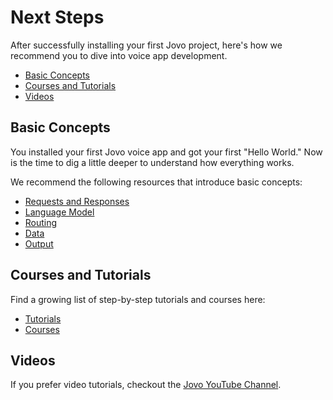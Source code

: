 # Next Steps

After successfully installing your first Jovo project, here's how we recommend you to dive into voice app development.

* [Basic Concepts](#basic-concepts)
* [Courses and Tutorials](#courses-and-tutorials)
* [Videos](#videos)

## Basic Concepts

You installed your first Jovo voice app and got your first "Hello World." Now is the time to dig a little deeper to understand how everything works.

We recommend the following resources that introduce basic concepts:
* [Requests and Responses](../basic-concepts/requests-responses './requests-responses')
* [Language Model](../basic-concepts/model './model')
* [Routing](../basic-concepts/routing './routing')
* [Data](../basic-concepts/data './data')
* [Output](../basic-concepts/output './output')

## Courses and Tutorials

Find a growing list of step-by-step tutorials and courses here:

* [Tutorials](https://www.jovo.tech/tutorials)
* [Courses](https://www.jovo.tech/courses)


## Videos

If you prefer video tutorials, checkout the [Jovo YouTube Channel](https://www.youtube.com/c/jovotech).


<!--[metadata]: {"description": "After successfully installing your first Jovo project, here's how we recommend you to dive into voice app development.",
		"route": "next-steps"}-->
